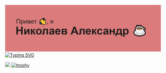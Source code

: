 ![my banner](header.png)
[![Typing SVG](https://readme-typing-svg.demolab.com?font=Fira+Code&weight=3000&size=27&pause=1000&color=000000&background=DB7B7BFB&center=true&vCenter=true&random=false&width=1000&lines=QA%2FAQA+%D0%98%D0%BD%D0%B6%D0%B5%D0%BD%D0%B5%D1%80;%D0%A0%D0%B0%D0%B7%D1%80%D0%B0%D0%B1%D0%BE%D1%82%D1%87%D0%B8%D0%BA+%D0%BD%D0%B0+Java%E2%98%95%EF%B8%8F%2FC%23%2FKotlin)](https://git.io/typing-svg)

![](https://komarev.com/ghpvc/?pilligrim28=your-github-pilligrim28&abbreviated=true)
[![trophy](https://github-profile-trophy.vercel.app/?pilligrim28=ryo-ma)](https://github.com/ryo-ma/github-profile-trophy)

<!--
**pilligrim28/pilligrim28** is a ✨ _special_ ✨ repository because its `README.md` (this file) appears on your GitHub profile.

Here are some ideas to get you started:

- 🔭 I’m currently working on ...
- 🌱 I’m currently learning ...
- 👯 I’m looking to collaborate on ...
- 🤔 I’m looking for help with ...
- 💬 Ask me about ...
- 📫 How to reach me: ...
- 😄 Pronouns: ...
- ⚡ Fun fact: ...
-->
